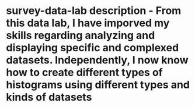 # survey-data-lab description - From this data lab, I have imporved my skills regarding analyzing and displaying specific and complexed datasets. Independently, I now know how to create different types of histograms using different types and kinds of datasets
